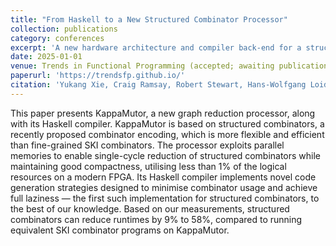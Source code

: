 ```yaml
---
title: "From Haskell to a New Structured Combinator Processor"
collection: publications
category: conferences
excerpt: 'A new hardware architecture and compiler back-end for a structured combinator-based graph reduction machine'
date: 2025-01-01
venue: Trends in Functional Programming (accepted; awaiting publication)'
paperurl: 'https://trendsfp.github.io/'
citation: 'Yukang Xie, Craig Ramsay, Robert Stewart, Hans-Wolfgang Loidl'
---
```


This paper presents KappaMutor, a new graph reduction processor, along with its
Haskell compiler. KappaMutor is based on structured combinators, a recently
proposed combinator encoding, which is more flexible and efficient than
fine-grained SKI combinators. The processor exploits parallel memories to enable
single-cycle reduction of structured combinators while maintaining good
compactness, utilising less than 1% of the logical resources on a modern FPGA.
Its Haskell compiler implements novel code generation strategies designed to
minimise combinator usage and achieve full laziness — the first such
implementation for structured combinators, to the best of our knowledge. Based
on our measurements, structured combinators can reduce runtimes by 9% to 58%,
compared to running equivalent SKI combinator programs on KappaMutor.
